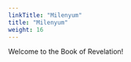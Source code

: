 ```yaml
---
linkTitle: "Milenyum"
title: "Milenyum"
weight: 16
---
```


Welcome to the Book of Revelation!

<!--more-->

